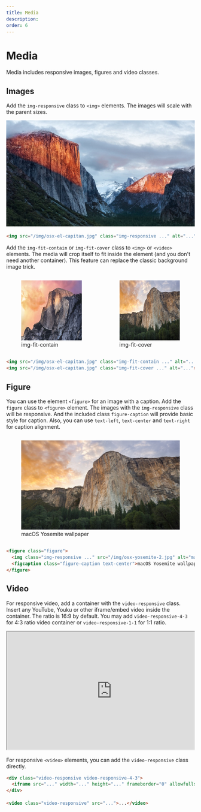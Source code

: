 ```yaml
---
title: Media
description: 
order: 6
---
```


# Media

Media includes responsive images, figures and video classes.

## Images

Add the `img-responsive` class to `<img>` elements. The images will scale with the parent sizes.

<ClientOnly>
<div class="vp-raw docs-demo columns">
  <div class="column col-12">
    <img class="img-responsive rounded" src="/img/osx-el-capitan.jpg" alt="macOS El Capitan Wallpaper">
  </div>
</div>
</ClientOnly>

```html
<img src="/img/osx-el-capitan.jpg" class="img-responsive ..." alt="...">
```

Add the `img-fit-contain` or `img-fit-cover` class to `<img>` or `<video>` elements. The media will crop itself to fit inside the element (and you don't need another container). This feature can replace the classic background image trick.

<ClientOnly>
<div class="vp-raw docs-demo columns">
  <div class="column col-6 col-xs-12">
    <figure class="figure"><img class="img-fit-contain rounded" src="/img/osx-yosemite.jpg" alt="macOS Yosemite Wallpaper" style="background: #f8f9fa; height: 10rem; width: 100%;">
      <figcaption class="figure-caption text-center">img-fit-contain</figcaption>
    </figure>
  </div>
  <div class="column col-6 col-xs-12">
    <figure class="figure"><img class="img-fit-cover rounded" src="/img/osx-yosemite-2.jpg" alt="macOS Yosemite Wallpaper" style="background: #f8f9fa; height: 10rem; width: 100%;">
      <figcaption class="figure-caption text-center">img-fit-cover</figcaption>
    </figure>
  </div>
</div>
</ClientOnly>

```html
<img src="/img/osx-el-capitan.jpg" class="img-fit-contain ..." alt="...">
<img src="/img/osx-el-capitan.jpg" class="img-fit-cover ..." alt="...">
```

## Figure

You can use the element `<figure>` for an image with a caption. Add the `figure` class to `<figure>` element. The images with the `img-responsive` class will be responsive. And the included class `figure-caption` will provide basic style for caption. Also, you can use `text-left`, `text-center` and `text-right` for caption alignment.

<ClientOnly>
<div class="vp-raw docs-demo columns">
  <div class="column col-12">
    <figure class="figure"><img class="img-responsive rounded" src="/img/osx-yosemite-2.jpg" alt="macOS Yosemite Wallpaper">
      <figcaption class="figure-caption text-center">macOS Yosemite wallpaper</figcaption>
    </figure>
  </div>
</div>
</ClientOnly>

```html
<figure class="figure">
  <img class="img-responsive ..." src="/img/osx-yosemite-2.jpg" alt="macOS Yosemite Wallpaper">
  <figcaption class="figure-caption text-center">macOS Yosemite wallpaper</figcaption>
</figure>
```

## Video

For responsive video, add a container with the `video-responsive` class. Insert any YouTube, Youku or other iframe/embed video inside the container. The ratio is 16:9 by default. You may add `video-responsive-4-3` for 4:3 ratio video container or `video-responsive-1-1` for 1:1 ratio.

<ClientOnly>
<div class="vp-raw docs-demo columns">
  <div class="column col-12">
    <div class="video-responsive">
      <iframe width="560" height="315" src="https://www.youtube.com/embed/4xDzrJKXOOY" allowfullscreen></iframe>
    </div>
  </div>
</div>
</ClientOnly>

For responsive `<video>` elements, you can add the `video-responsive` class directly.

```html
<div class="video-responsive video-responsive-4-3">
  <iframe src="..." width="..." height="..." frameborder="0" allowfullscreen></iframe>
</div>

<video class="video-responsive" src="...">...</video>
```

<!-- @see https://github.com/spectre-org/spectre-docs/issues/17 -->

